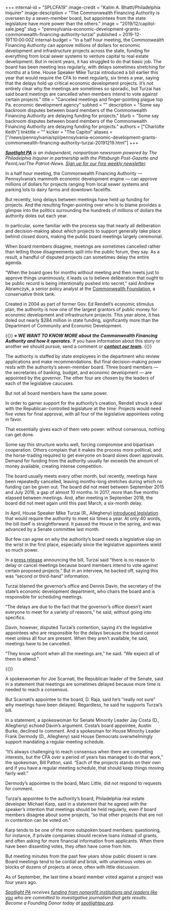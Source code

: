 +++
internal-id = "SPLCFA19"
image-credit = "Kalim A. Bhatti/Philadelphia Inquirer"
image-description = "The Commonwealth Financing Authority is overseen by a seven-member board, but appointees from the state legislature have more power than the others."
image = "2019/12/capitol-sale.jpeg"
slug = "pennsylvania-economic-development-grants-commonwealth-financing-authority-turzai"
published = 2019-12-19T10:00:00Z
internal-budget = "In a half hour meeting, the Commonwealth Financing Authority can approve millions of dollars for economic development and infrastructure projects across the state, funding for everything from local sewer systems to venture capital to real estate development. But in recent years, it has struggled to do that basic job. The board has been meeting less regularly, with delays sometimes stretching for months at a time. House Speaker Mike Turzai introduced a bill earlier this year that would require the CFA to meet regularly, six times a year, saying that the delays hold up critical economic development projects. It’s not entirely clear why the meetings are sometimes so sporadic, but Turzai has said board meetings are cancelled when members intend to vote against certain projects."
title = "Canceled meetings and finger-pointing plague top Pa. economic development agency"
subhed = ""
description = "Some say backroom disputes between board members of the Commonwealth Financing Authority are delaying funding for projects."
blurb = "Some say backroom disputes between board members of the Commonwealth Financing Authority are delaying funding for projects."
authors = ["Charlotte Keith"]
linktitle = ""
kicker = "The Capitol"
aliases = ["/news/pennsylvania/spl/pennsylvania-economic-development-grants-commonwealth-financing-authority-turzai-20191219.html"]
+++

<a href="https://www.spotlightpa.org/"><i><b>Spotlight PA</b></i></a><i> is an independent, nonpartisan newsroom powered by The Philadelphia Inquirer in partnership with the Pittsburgh Post-Gazette and PennLive/The Patriot-News. </i><a href="https://www.spotlightpa.org/newsletters/" ><i>Sign up for our free weekly newsletter</i></a><i>.</i>

In a half hour meeting, the Commonwealth Financing Authority — Pennsylvania’s mammoth economic development engine — can approve millions of dollars for projects ranging from local sewer systems and parking lots to dairy farms and downtown facelifts.

But recently, long delays between meetings have held up funding for projects. And the resulting finger-pointing over who is to blame provides a glimpse into the politics surrounding the hundreds of millions of dollars the authority doles out each year.

In particular, some familiar with the process say that nearly all deliberation and decision-making about which projects to support generally take place behind closed doors, making the public board meetings largely ceremonial.

When board members disagree, meetings are sometimes cancelled rather than letting those disagreements spill into the public forum, they say. As a result, a handful of disputed projects can sometimes delay the entire agenda.

“When the board goes for months without meeting and then meets just to approve things unanimously, it leads us to believe deliberation that ought to be public record is being intentionally pushed into secret,” said Andrew Abramczyk, a senior policy analyst at the <a href="https://www.commonwealthfoundation.org/" >Commonwealth Foundation</a>, a conservative think tank.

Created in 2004 as part of former Gov. Ed Rendell’s economic stimulus plan, the authority is now one of the largest grantors of public money for economic development and infrastructure projects. This year alone, it has doled out nearly $284 million in state funding, significantly more than the Department of Community and Economic Development.

{{<tips-inline>}}
<b>» </b><i><b>WE WANT TO KNOW MORE about the Commonwealth Financing Authority and how it operates.</b></i> If you have information about this story or another we should pursue, send a comment or <a href="https://www.spotlightpa.org/tips" ><i><b>contact our team</b></i></a><i><b>.</b></i>
{{</tips-inline>}}

The authority is staffed by state employees in the department who review applications and make recommendations. But final decision-making power rests with the authority’s seven-member board. Three board members — the secretaries of banking, budget, and economic development — are appointed by the governor. The other four are chosen by the leaders of each of the legislative caucuses.

But not all board members have the same power.

In order to garner support for the authority’s creation, Rendell struck a deal with the Republican-controlled legislature at the time: Projects would need five votes for final approval, with all four of the legislative appointees voting in favor.

That essentially gives each of them veto power: without consensus, nothing can get done.

Some say this structure works well, forcing compromise and bipartisan cooperation. Others complain that it makes the process more political, and the horse-trading required to get everyone on board slows down approvals. Demand for funding from the authority usually far exceeds the amount of money available, creating intense competition.

The board usually meets every other month, but recently, meetings have been repeatedly cancelled, leaving months-long stretches during which no funding can be given out. The board did not meet between September 2015 and July 2016, a gap of almost 10 months. In 2017, more than five months elapsed between meetings. And, after meeting in September 2018, the board did not meet again until this past March, a six-month delay.

In April, House Speaker Mike Turzai (R., Allegheny) <a href="https://www.legis.state.pa.us/cfdocs/billInfo/billInfo.cfm?sYear=2019&sInd=0&body=H&type=B&bn=1045" >introduced legislation</a> that would require the authority to meet six times a year. At only 40 words, the bill itself is straightforward. It passed the House in the spring, and was advanced by a Senate committee last month.

But few can agree on why the authority’s board needs a legislative slap on the wrist in the first place, especially since the legislative appointees wield so much power.

In a <a href="http://www.repturzai.com/News/13879/Press-Releases/Turzai-Bill-to-Ensure-Timely-Action-on-Economic-Development-Project-Funding-Earns-House-Approval" >press release</a> announcing the bill, Turzai said “there is no reason to delay or cancel meetings because board members intend to vote against certain proposed projects.” But in an interview, he backed off, saying this was “second or third-hand” information.

Turzai blamed the governor’s office and Dennis Davin, the secretary of the state’s economic development department<b>, </b>who chairs the board and is responsible for scheduling meetings.

“The delays are due to the fact that the governor’s office doesn’t want everyone to meet for a variety of reasons,” he said, without going into specifics.

Davin, however, disputed Turzai’s contention, saying it’s the legislative appointees who are responsible for the delays because the board cannot meet unless all four are present. When they aren’t available, he said, meetings have to be cancelled.

“They know upfront when all the meetings are,” he said. “We expect all of them to attend.”

{{<newsletter-inline>}}

A spokeswoman for Joe Scarnati, the Republican leader of the Senate, said in a statement that meetings are sometimes delayed because more time is needed to reach a consensus.

But Scarnati’s appointee to the board, D. Raja, said he’s “really not sure” why meetings have been delayed. Regardless, he said he supports Turzai’s bill.

In a statement, a spokeswoman for Senate Minority Leader Jay Costa (D., Allegheny) echoed Davin’s argument. Costa’s board appointee, Austin Burke, declined to comment. And a spokesman for House Minority Leader Frank Dermody (D., Allegheny) said House Democrats overwhelmingly support mandating a regular meeting schedule.

“It’s always challenging to reach consensus when there are competing interests, but the CFA over a period of years has managed to do that work,” the spokesman, Bill Patton, said. “Each of the projects stands on their own and if you have a regular meeting schedule, that should keep things moving fairly well.”

Dermody’s appointee to the board, Marc Little, did not respond to requests for comment.

Turzai’s appointee to the authority’s board, Philadelphia real estate developer Michael Karp, said in a statement that he agreed with the speaker’s intention that meetings should be held regularly, even if board members disagree about some projects, “so that other projects that are not in contention can be voted on.”

Karp tends to be one of the more outspoken board members: questioning, for instance, if private companies should receive loans instead of grants, and often asking for more financial information from applicants. When there have been dissenting votes, they often have come from him.

But meeting minutes from the past few years show public dissent is rare. Board meetings tend to be cordial and brisk, with unanimous votes on blocks of dozens of projects at once, often with little discussion.

As of September, the last time a board member voted against a project was four years ago.

<a href="https://www.spotlightpa.org/"><i>Spotlight PA</i></a><i> receives </i><a href="https://www.spotlightpa.org/support"><i>funding from nonprofit institutions and readers like you</i></a><i> who are committed to investigative journalism that gets results. Become a Founding Donor today at </i><a href="https://www.spotlightpa.org/"><i>spotlightpa.org</i></a><i>.</i>
